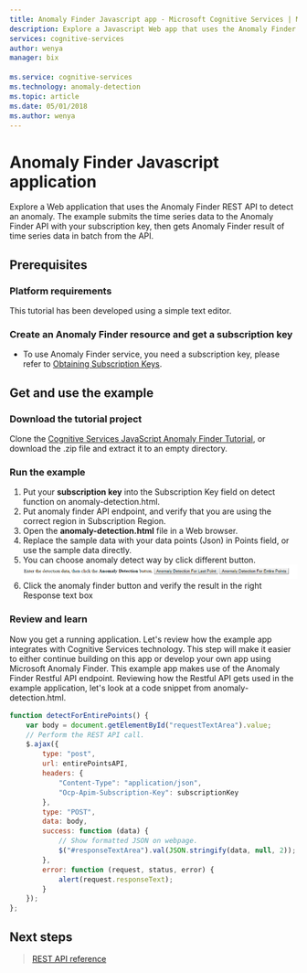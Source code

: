 ```yaml
---
title: Anomaly Finder Javascript app - Microsoft Cognitive Services | Microsoft Docs
description: Explore a Javascript Web app that uses the Anomaly Finder API in Microsoft Cognitive Services. Send original data points to API and get the expected value and anomaly points.
services: cognitive-services
author: wenya
manager: bix

ms.service: cognitive-services
ms.technology: anomaly-detection
ms.topic: article
ms.date: 05/01/2018
ms.author: wenya
---
```


# Anomaly Finder Javascript application

Explore a Web application that uses the Anomaly Finder REST API to detect an anomaly. The example submits the time series data to the Anomaly Finder API with your subscription key, then gets Anomaly Finder result of time series data in batch from the API.

## Prerequisites

### Platform requirements

This tutorial has been developed using a simple text editor.

### Create an Anomaly Finder resource and get a subscription key 

- To use Anomaly Finder service, you need a subscription key, please refer to [Obtaining Subscription Keys](../How-to/get-subscription-key.md).

## Get and use the example

<a name="Step1"></a> 
### Download the tutorial project

Clone the [Cognitive Services JavaScript Anomaly Finder Tutorial](https://github.com/MicrosoftAnomalyDetection/javascript-sample-v2), or download the .zip file and extract it to an empty directory.

<a name="Step2"></a>

### Run the example

1. Put your **subscription key** into the Subscription Key field on detect function on anomaly-detection.html.
2. Put anomaly finder API endpoint, and verify that you are using the correct region in Subscription Region.
3. Open the **anomaly-detection.html** file in a Web browser.
4. Replace the sample data with your data points (Json) in Points field, or use the sample data directly.
5. You can choose anomaly detect way by click different button.
![choose way](../media/JS_ADways_choose.png)
6. Click the anomaly finder button and verify the result in the right Response text box


<a name="Review"></a>
### Review and learn

Now you get a running application. Let's review how the example app integrates with Cognitive Services technology. This step will make it easier to either continue building on this app or develop your own app using Microsoft Anomaly Finder.
This example app makes use of the Anomaly Finder Restful API endpoint.
Reviewing how the Restful API gets used in the example application, let's look at a code snippet from anomaly-detection.html.

```JavaScript
function detectForEntirePoints() {
    var body = document.getElementById("requestTextArea").value;
    // Perform the REST API call.
    $.ajax({
        type: "post",
        url: entirePointsAPI,
        headers: {
            "Content-Type": "application/json",
            "Ocp-Apim-Subscription-Key": subscriptionKey
        },
        type: "POST",
        data: body,
        success: function (data) {
            // Show formatted JSON on webpage.
            $("#responseTextArea").val(JSON.stringify(data, null, 2));
        },
        error: function (request, status, error) {
            alert(request.responseText);
        }
    });
};
```

## Next steps

> [REST API reference](https://westus2.dev.cognitive.microsoft.com/docs/services/AnomalyFinderV2/operations/post-timeseries-entire-detect)
